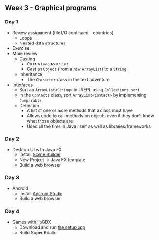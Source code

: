 ## Week 3 - Graphical programs

### Day 1

* Review assignment (file I/O continued - countries)
  * Loops
  * Nested data structures
* Exercise
* More review
  * Casting
    * Cast a `long` to an `int`
    * Cast an `Object` (from a raw `ArrayList`) to a `String`
  * Inheritance
    * The `Character` class in the text adventure
* Interfaces
  * Sort an `ArrayList<String>` in JREPL using `Collections.sort`
  * In the `Contacts` class, sort `ArrayList<Contact>` by implementing `Comparable`
  * Definition
    * A list of one or more methods that a class must have
    * Allows code to call methods on objects even if they don't know what those objects are
    * Used all the time in Java itself as well as libraries/frameworks

### Day 2

* Desktop UI with Java FX
  * Install [Scene Builder](http://www.oracle.com/technetwork/java/javase/downloads/javafxscenebuilder-1x-archive-2199384.html)
  * New Project -> Java FX template
  * Build a web browser

### Day 3

* Android
  * Install [Android Studio](https://developer.android.com/sdk/index.html)
  * Build a web browser

### Day 4

* Games with libGDX
  * Download and run [the setup app](https://libgdx.badlogicgames.com/download.html)
  * Build Super Koalio
